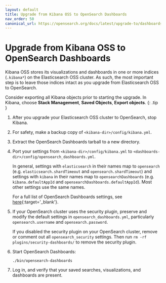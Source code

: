 ```yaml
---
layout: default
title: Upgrade from Kibana OSS to OpenSearch Dashboards
nav_order: 50
canonical_url: https://opensearch.org/docs/latest/upgrade-to/dashboards-upgrade-to/
---
```


# Upgrade from Kibana OSS to OpenSearch Dashboards

Kibana OSS stores its visualizations and dashboards in one or more indices (`.kibana*`) on the Elasticsearch OSS cluster. As such, the most important step is to leave those indices intact as you upgrade from Elasticsearch OSS to OpenSearch.

Consider exporting all Kibana objects prior to starting the upgrade. In Kibana, choose **Stack Management**, **Saved Objects**, **Export objects**.
{: .tip }

1. After you upgrade your Elasticsearch OSS cluster to OpenSearch, stop Kibana.

1. For safety, make a backup copy of `<kibana-dir>/config/kibana.yml`.

1. Extract the OpenSearch Dashboards tarball to a new directory.

1. Port your settings from `<kibana-dir>/config/kibana.yml` to `<dashboards-dir>/config/opensearch_dashboards.yml`.

   In general, settings with `elasticsearch` in their names map to `opensearch` (e.g. `elasticsearch.shardTimeout` and `opensearch.shardTimeout`) and settings with `kibana` in their names map to `opensearchDashboards` (e.g. `kibana.defaultAppId` and `opensearchDashboards.defaultAppId`). Most other settings use the same names.

   For a full list of OpenSearch Dashboards settings, see [here](https://github.com/opensearch-project/OpenSearch-Dashboards/blob/main/config/opensearch_dashboards.yml){:target='\_blank'}.

1. If your OpenSearch cluster uses the security plugin, preserve and modify the default settings in `opensearch_dashboards.yml`, particularly `opensearch.username` and `opensearch.password`.

   If you disabled the security plugin on your OpenSearch cluster, remove or comment out all `opensearch_security` settings. Then run `rm -rf plugins/security-dashboards/` to remove the security plugin.

1. Start OpenSearch Dashboards:

   ```
   ./bin/opensearch-dashboards
   ```

1. Log in, and verify that your saved searches, visualizations, and dashboards are present.
